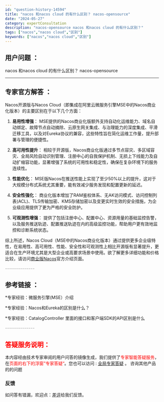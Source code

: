 ```yaml
---
id: "question-history-14594"
title: "nacos 和nacos cloud 的有什么区别？ nacos-opensource"
date: "2024-05-27"
category: expertConsultation
description: "nacos-opensource nacos 和nacos cloud 的有什么区别？"
tags: ["nacos","nacos cloud","区别"]
keywords: ["nacos","nacos cloud","区别"]
---
```


## 用户问题 ： 
 nacos 和nacos cloud 的有什么区别？ nacos-opensource 

---------------
## 专家官方解答 ：

Nacos开源版与Nacos Cloud（即集成在阿里云微服务引擎MSE中的Nacos商业化版本）的主要区别在于以下几个方面：

1. **易用性增强**：
   MSE提供的Nacos商业化版额外支持自动化运维能力、域名自动绑定、故障节点自动摘除、云原生网关集成、与治理能力的深度集成、平滑迁移工具，以及对Eureka协议的兼容，这些特性旨在简化运维工作量，提升部署与管理的便捷性。

2. **高可用性提升**：
   相较于开源版，Nacos商业化版通过多节点容灾、多区域容灾、全局风险自动识别管理、注册中心的自我保护机制、无损上下线能力及自动扩缩容功能，显著增强了系统的可用性和稳定性，确保在复杂环境下的服务连续性。

3. **性能优化**：
   MSE版Nacos在推送性能上实现了至少50%以上的提升，这对于大规模分布式系统尤其重要，能有效减少服务发现和配置更新的延迟。

4. **安全性强化**：
   商业化版本增加了RAM鉴权体系、无AK访问模式、访问控制列表(ACL)、TLS传输加密、KMS存储加密以及变更实时生效的安全措施，为企业级应用提供了更为严格的安全防护。

5. **可观测性增强**：
   提供了包括注册中心、配置中心、资源用量的基础监控告警，以及服务推送轨迹、配置推送轨迹在内的高级监控功能，帮助用户更有效地监控和诊断系统状态。

综上所述，Nacos Cloud（MSE中的Nacos商业化版本）通过提供更多企业级特性，在易用性、高可用性、性能、安全性和可观测性上相比开源版有显著提升，更适合在生产环境尤其是大型企业或高要求场景中使用。欲了解更多详细功能和价格比较，请访问[商业版Nacos](https://nacos.io/cloud/)官方介绍页面。


<font color="#949494">---------------</font> 


## 参考链接 ：

*专家经验：微服务引擎(MSE）介绍 
 
 *专家经验：Nacos和Eureka的区别是什么？ 
 
 *专家经验：CatalogController 里面的接口和客户端SDK的API区别是什么 


 <font color="#949494">---------------</font> 
 


## <font color="#FF0000">答疑服务说明：</font> 

本内容经由技术专家审阅的用户问答的镜像生成，我们提供了<font color="#FF0000">专家智能答疑服务</font>，在<font color="#FF0000">页面的右下的浮窗”专家答疑“</font>。您也可以访问 : [全局专家答疑](https://opensource.alibaba.com/chatBot) 。 咨询其他产品的的问题

### 反馈
如问答有错漏，欢迎点：[差评](https://ai.nacos.io/user/feedbackByEnhancerGradePOJOID?enhancerGradePOJOId=14596)给我们反馈。
